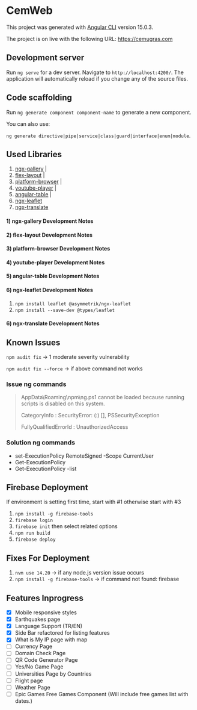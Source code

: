 # CemWeb

This project was generated with [Angular CLI](https://github.com/angular/angular-cli) version 15.0.3.

The project is on live with the following URL: https://cemugras.com

## Development server

Run `ng serve` for a dev server. Navigate to `http://localhost:4200/`. The application will automatically reload if you change any of the source files.

## Code scaffolding

Run `ng generate component component-name` to generate a new component.

You can also use:

`ng generate directive|pipe|service|class|guard|interface|enum|module`.

## Used Libraries

1) [ngx-gallery](https://github.com/murhafsousli/ngx-gallery) |
2) [flex-layout](https://github.com/angular/flex-layout) |
3) [platform-browser](https://www.npmjs.com/package/@angular/platform-browser) |
4) [youtube-player](https://github.com/angular/components/tree/main/src/youtube-player) |
5) [angular-table](https://material.angular.io/components/table) |
6) [ngx-leaflet](https://leafletjs.com/index.html)
7) [ngx-translate](https://www.npmjs.com/package/@ngx-translate/core)

#### 1) ngx-gallery Development Notes
#### 2) flex-layout Development Notes
#### 3) platform-browser Development Notes
#### 4) youtube-player Development Notes
#### 5) angular-table Development Notes
#### 6) ngx-leaflet Development Notes
1) `npm install leaflet @asymmetrik/ngx-leaflet`
2) `npm install --save-dev @types/leaflet`
#### 6) ngx-translate Development Notes

## Known Issues
`npm audit fix` -> 1 moderate severity vulnerability

`npm audit fix --force` -> if above command not works

### Issue ng commands
> AppData\Roaming\npm\ng.ps1 cannot be loaded because running scripts is disabled on this system.
>
> CategoryInfo          : SecurityError: (:) [], PSSecurityException
>
> FullyQualifiedErrorId : UnauthorizedAccess

### Solution ng commands
- set-ExecutionPolicy RemoteSigned -Scope CurrentUser
- Get-ExecutionPolicy
- Get-ExecutionPolicy -list

## Firebase Deployment
If environment is setting first time, start with #1 otherwise start with #3
1) `npm install -g firebase-tools`
2) `firebase login`
3) `firebase init` then select related options
4) `npm run build`
6) `firebase deploy`

## Fixes For Deployment
1) `nvm use 14.20` -> if any node.js version issue occurs
2) `npm install -g firebase-tools` -> if command not found: firebase

## Features Inprogress
- [x] Mobile responsive styles
- [x] Earthquakes page
- [x] Language Support (TR/EN)
- [x] Side Bar refactored for listing features
- [x] What is My IP page with map
- [ ] Currency Page
- [ ] Domain Check Page
- [ ] QR Code Generator Page
- [ ] Yes/No Game Page
- [ ] Universities Page by Countries
- [ ] Flight page
- [ ] Weather Page
- [ ] Epic Games Free Games Component (Will include free games list with dates.)